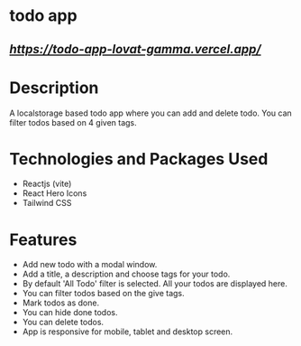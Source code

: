 # todo app

## _https://todo-app-lovat-gamma.vercel.app/_

# Description

A localstorage based todo app where you can add and delete todo. You can filter todos based on 4 given tags.

# Technologies and Packages Used

- Reactjs (vite)
- React Hero Icons
- Tailwind CSS

# Features

- Add new todo with a modal window.
- Add a title, a description and choose tags for your todo.
- By default 'All Todo' filter is selected. All your todos are displayed here.
- You can filter todos based on the give tags.
- Mark todos as done.
- You can hide done todos.
- You can delete todos.
- App is responsive for mobile, tablet and desktop screen.
